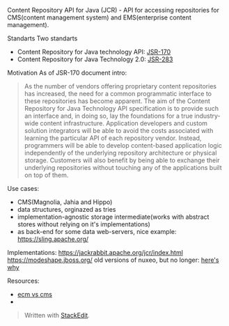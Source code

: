 Content Repository API for Java (JCR) - API for accessing repositories for CMS(content management system) and EMS(enterprise content management).

Standarts
Two standarts
 - Content Repository for Java technology API: [JSR-170](https://download.oracle.com/otndocs/jcp/contentrepository-1.0-fr-oth-JSpec/) 
 - Content Repository for Java Technology 2.0: [JSR-283](https://download.oracle.com/otndocs/jcp/content_repository-2.0-fr-oth-JSpec/)

Motivation
As of JSR-170 document intro:
> As the number of vendors offering proprietary content repositories has increased, the need for a common programmatic interface to these repositories has become apparent. The aim of the Content Repository for Java Technology API specification is to provide such an interface and, in doing so, lay the foundations for a true industry-wide content infrastructure.
    Application developers and custom solution integrators will be able to avoid the costs associated with learning the particular API of each repository vendor. Instead, programmers will be able to develop content-based application logic independently of the underlying repository architecture or physical storage.
    Customers will also benefit by being able to exchange their underlying repositories without touching any of the applications built on top of them.

Use cases:
 - CMS(Magnolia, Jahia and Hippo)
 - data structures, orginazed as tries
 - implementation-agnostic storage intermediate(works with abstract stores without relying on it's implementations)
- as back-end for some data web-servers, nice example: https://sling.apache.org/

Implementations:
https://jackrabbit.apache.org/jcr/index.html
https://modeshape.jboss.org/
old versions of nuxeo, but no longer: [here's why](https://www.nuxeo.com/blog/why-nuxeo-dropped-jcr/)


Resources:

 - [ecm vs cms](https://www.aodocs.com/blog/ecm-vs-cms-difference)
 - 

> Written with [StackEdit](https://stackedit.io/).
<!--stackedit_data:
eyJoaXN0b3J5IjpbNjA4NDM5MDQsLTE4MDY1NzM2MDMsLTIwOD
UxMzU3NTgsMTU4NTgyNzE0MCw2MzI1MzQ1NDUsLTEzNjc1NTcx
NjksMTU4OTUyMDI2MCwyMTEyNTIyMzksLTMwNDEwNTMwN119
-->